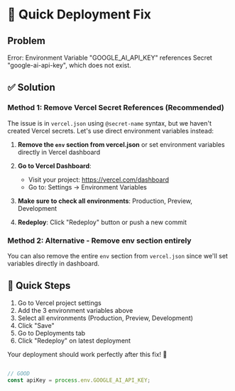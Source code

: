 # 🔧 Quick Deployment Fix

## Problem
Error: Environment Variable "GOOGLE_AI_API_KEY" references Secret "google-ai-api-key", which does not exist.

## ✅ Solution

### Method 1: Remove Vercel Secret References (Recommended)

The issue is in `vercel.json` using `@secret-name` syntax, but we haven't created Vercel secrets. Let's use direct environment variables instead:

1. **Remove the `env` section from vercel.json** or set environment variables directly in Vercel dashboard

2. **Go to Vercel Dashboard**:
   - Visit your project: https://vercel.com/dashboard
   - Go to: Settings → Environment Variables


4. **Make sure to check all environments**: Production, Preview, Development

5. **Redeploy**: Click "Redeploy" button or push a new commit

### Method 2: Alternative - Remove env section entirely

You can also remove the entire `env` section from `vercel.json` since we'll set variables directly in dashboard.

## 🚀 Quick Steps

1. Go to Vercel project settings
2. Add the 3 environment variables above
3. Select all environments (Production, Preview, Development)
4. Click "Save"
5. Go to Deployments tab
6. Click "Redeploy" on latest deployment

Your deployment should work perfectly after this fix! 🎉

```javascript

// GOOD
const apiKey = process.env.GOOGLE_AI_API_KEY;
```